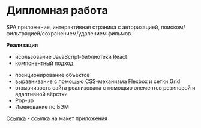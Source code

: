 # Дипломная работа

SPA приложение, интерактивная страница с авторизацией, поиском/фильтрацией/сохранением/удалением фильмов.

**Реализация**
* исользование JavaScript-библиотеки React
* компонентный подход
<!-- * использование рефов и контекста -->
* позиционирование объектов
* выравнивание с помощью CSS-механизма Flexbox и сетки Grid
* отзывчивость сайта реализована с помощью элементов резиновой и адаптивной вёрстки
* Pop-up
* Именование по БЭМ
<!-- * работа с сервером и API-запросами -->


[Ссылка](https://disk.yandex.ru/d/UPCwTK-YLQO8qw) - ссылка на макет приложения
